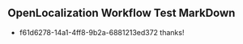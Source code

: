 ## OpenLocalization Workflow Test MarkDown
* f61d6278-14a1-4ff8-9b2a-6881213ed372 thanks!

<!--HONumber=Jul16_HO3-->


